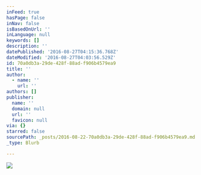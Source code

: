 ```yaml
---
inFeed: true
hasPage: false
inNav: false
isBasedOnUrl: ''
inLanguage: null
keywords: []
description: ''
datePublished: '2016-08-27T04:15:36.768Z'
dateModified: '2016-08-27T04:03:56.529Z'
id: 70a0db3a-29de-428f-88ad-f906b4579ea9
title: ''
author:
  - name: ''
    url: ''
authors: []
publisher:
  name: ''
  domain: null
  url: ''
  favicon: null
via: {}
starred: false
sourcePath: _posts/2016-08-22-70a0db3a-29de-428f-88ad-f906b4579ea9.md
_type: Blurb

---
```

![](https://the-grid-user-content.s3-us-west-2.amazonaws.com/2535b694-4ac5-4606-b1b9-b132dd15ed07.jpg)